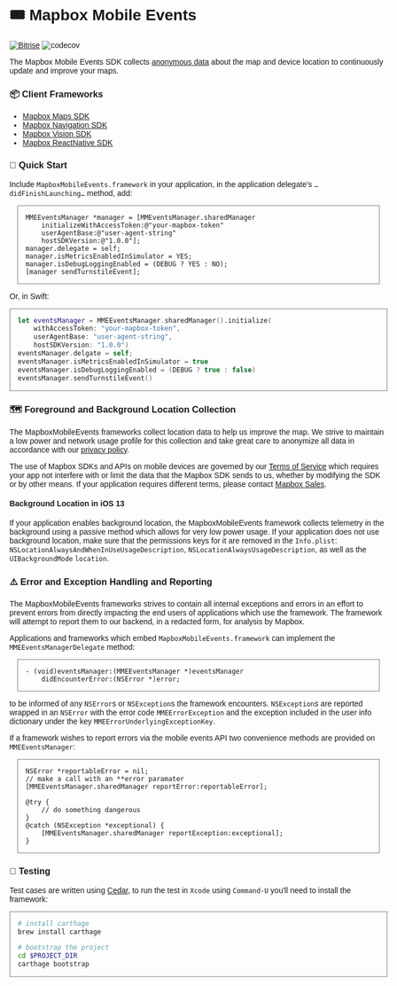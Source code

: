# 🎟 Mapbox Mobile Events

[![Bitrise](https://app.bitrise.io/app/63d52d847cdb36db/status.svg?token=DDdEMfpVR8emhdGSgToskA&branch=master)](https://www.bitrise.io/app/63d52d847cdb36db)
![codecov](https://codecov.io/gh/mapbox/mapbox-events-ios/branch/master/graph/badge.svg)

The Mapbox Mobile Events SDK collects [anonymous data](https://www.mapbox.com/telemetry/) about the map and device location to continuously update and improve your maps.

### 📦 Client Frameworks

- [Mapbox Maps SDK](https://github.com/mapbox/mapbox-gl-native/)
- [Mapbox Navigation SDK](https://github.com/mapbox/mapbox-navigation-ios/)
- [Mapbox Vision SDK](https://github.com/mapbox/mapbox-vision-ios)
- [Mapbox ReactNative SDK](https://github.com/mapbox/react-native-mapbox-gl)

### 📖 Quick Start

Include `MapboxMobileEvents.framework` in your application, in the application delegate's  `…didFinishLaunching…` method, add:

```objc
MMEEventsManager *manager = [MMEventsManager.sharedManager 
    initializeWithAccessToken:@"your-mapbox-token" 
    userAgentBase:@"user-agent-string"
    hostSDKVersion:@"1.0.0"];
manager.delegate = self;
manager.isMetricsEnabledInSimulator = YES;
manager.isDebugLoggingEnabled = (DEBUG ? YES : NO);
[manager sendTurnstileEvent];
```

Or, in Swift:

```swift
let eventsManager = MMEEventsManager.sharedManager().initialize(
    withAccessToken: "your-mapbox-token", 
    userAgentBase: "user-agent-string", 
    hostSDKVersion: "1.0.0")
eventsManager.delgate = self;
eventsManager.isMetricsEnabledInSimulator = true
eventsManager.isDebugLoggingEnabled = (DEBUG ? true : false)
eventsManager.sendTurnstileEvent()
```

### 🗺 Foreground and Background Location Collection

The MapboxMobileEvents frameworks collect location data to help us improve the map. We strive to maintain a low power and network usage profile for this collection and take great care to anonymize all data in accordance with our [privacy policy](https://www.mapbox.com/legal/privacy).

The use of Mapbox SDKs and APIs on mobile devices are governed by our 
[Terms of Service](https://www.mapbox.com/legal/tos#[MomMom]) which requires your app not interfere with or limit the data that the Mapbox SDK sends to us, whether by modifying the SDK or by other means. If your application requires different terms, please contact [Mapbox Sales](https://www.mapbox.com/contact/sales/).

#### Background Location in iOS 13

If your application enables background location, the MapboxMobileEvents framework collects telemetry in the background using a passive method which allows for very low power usage. If your application does not use background location, make sure that the permissions keys for it are removed in the `Info.plist`:
`NSLocationAlwaysAndWhenInUseUsageDescription`, `NSLocationAlwaysUsageDescription`, as well as  the `UIBackgroundMode` `location`.

### ⚠️ Error and Exception Handling and Reporting

The MapboxMobileEvents frameworks strives to contain all internal exceptions and errors in an effort to prevent errors from directly 
impacting the end users of applications which use the framework. The framework will attempt to report them to our backend, 
in a redacted form, for analysis by Mapbox.

Applications and frameworks which embed `MapboxMobileEvents.framework` can implement the  `MMEEventsManagerDelegate` method:

```objc
- (void)eventsManager:(MMEEventsManager *)eventsManager 
    didEncounterError:(NSError *)error;
```

to be informed of any `NSError`s or `NSException`s the framework encounters. `NSException`s are reported wrapped in an `NSError` 
with the error code  `MMEErrorException` and the exception included in the user info dictionary under the key  `MMEErrorUnderlyingExceptionKey`.

If a framework wishes to report errors via the mobile events API two convenience methods are provided on `MMEEventsManager`:

```objc
NSError *reportableError = nil;
// make a call with an **error paramater
[MMEEventsManager.sharedManager reportError:reportableError];

@try {
    // do something dangerous
}
@catch (NSException *exceptional) {
    [MMEEventsManager.sharedManager reportException:exceptional];
}
```

### 🧪 Testing

Test cases are written using [Cedar](https://github.com/cedarbdd/cedar), to run the test in `Xcode` using `Command-U` you'll need to install the framework:

```bash
# install carthage
brew install carthage

# bootstrap the project
cd $PROJECT_DIR
carthage bootstrap
```

<style>
body { margin: 2em; max-width: 512pt; margin-right:auto; margin-left:auto; font-family: Helvetica, sans-serif; }
pre { border: 1px solid gray; padding: 1em; margin: 1em; }
</style>
